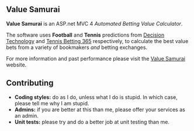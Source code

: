## Value Samurai

**Value Samurai** is an ASP.net MVC 4 *Automated Betting Value Calculator*.

The software uses **Football** and **Tennis** predictions from [Decision Technology](http://www.dectech.co.uk/football.html) and [Tennis Betting 365](http://www.tennisbetting365.com/) respectively, to calculate the best value bets from a variety of bookmakers *and* betting exchanges.

For more information and past performance please visit the [Value Samurai](http://value-samurai.net) website.

## Contributing

* **Coding styles:** do as I do, unless what I do is stupid. In which case, please tell me why I am stupid.
* **Admins:** if you are better at this than me, please offer your services as an admin.
* **Unit tests:** please try and do a better job at unit testing than me.